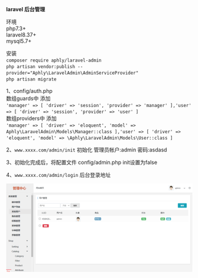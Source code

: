 **laravel 后台管理**<br>

环境<br>
php7.3+<br>
laravel8.37+<br>
mysql5.7+<br>

安装<br>
`composer require aphly/laravel-admin` <br>
`php artisan vendor:publish --provider="Aphly\LaravelAdmin\AdminServiceProvider"` <br>
`php artisan migrate` <br>

1、config/auth.php<br>
数组guards中 添加<br> 
`'manager' => [
'driver' => 'session',
'provider' => 'manager'
],'user' => [
'driver' => 'session',
'provider' => 'user'
]`
<br>数组providers中 添加<br>
`'manager' => [
'driver' => 'eloquent',
'model' => Aphly\LaravelAdmin\Models\Manager::class
],'user' => [
'driver' => 'eloquent',
'model' => \Aphly\LaravelAdmin\Models\User::class
]`

2、`www.xxxx.com/admin/init` 初始化 管理员帐户:admin 密码:asdasd

3、初始化完成后，将配置文件 config/admin.php  init设置为false

4、`www.xxxx.com/admin/login` 后台登录地址


![image](https://github.com/aphly/laravel-admin/blob/main/logo.png)
